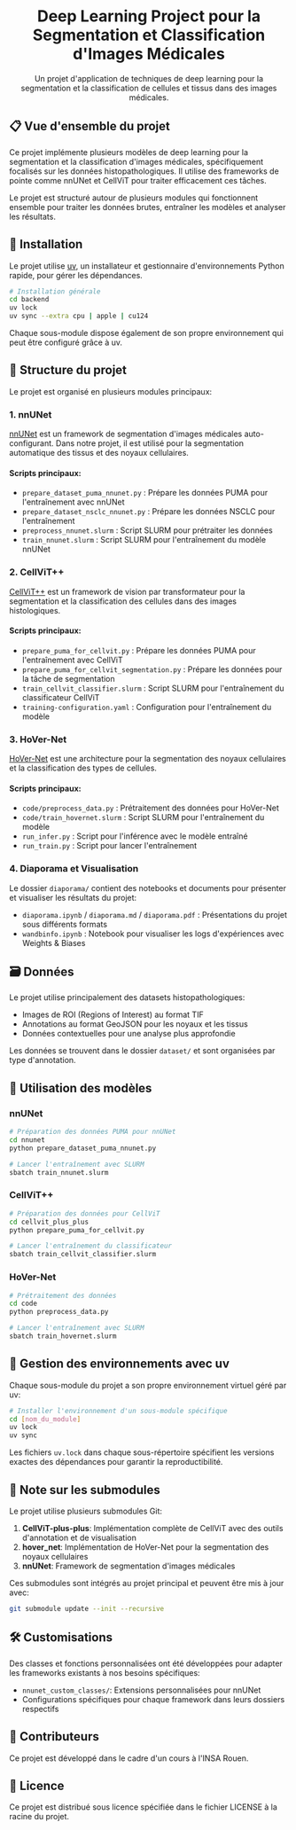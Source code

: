 <h1 align="center">Deep Learning Project pour la Segmentation et Classification d'Images Médicales</h1>

<p align="center">
Un projet d'application de techniques de deep learning pour la segmentation et la classification de cellules et tissus dans des images médicales.
</p>

## 📋 Vue d'ensemble du projet

Ce projet implémente plusieurs modèles de deep learning pour la segmentation et la classification d'images médicales, spécifiquement focalisés sur les données histopathologiques. Il utilise des frameworks de pointe comme nnUNet et CellViT pour traiter efficacement ces tâches.

Le projet est structuré autour de plusieurs modules qui fonctionnent ensemble pour traiter les données brutes, entraîner les modèles et analyser les résultats.

## 🔧 Installation

Le projet utilise [uv](https://github.com/astral-sh/uv), un installateur et gestionnaire d'environnements Python rapide, pour gérer les dépendances.

```bash
# Installation générale
cd backend
uv lock
uv sync --extra cpu | apple | cu124
```

Chaque sous-module dispose également de son propre environnement qui peut être configuré grâce à uv.

## 📂 Structure du projet

Le projet est organisé en plusieurs modules principaux:

### 1. nnUNet

[nnUNet](https://github.com/MIC-DKFZ/nnUNet) est un framework de segmentation d'images médicales auto-configurant. Dans notre projet, il est utilisé pour la segmentation automatique des tissus et des noyaux cellulaires.

#### Scripts principaux:

-   `prepare_dataset_puma_nnunet.py` : Prépare les données PUMA pour l'entraînement avec nnUNet
-   `prepare_dataset_nsclc_nnunet.py` : Prépare les données NSCLC pour l'entraînement
-   `preprocess_nnunet.slurm` : Script SLURM pour prétraiter les données
-   `train_nnunet.slurm` : Script SLURM pour l'entraînement du modèle nnUNet

### 2. CellViT++

[CellViT++](https://github.com/TIO-IKIM/CellViT) est un framework de vision par transformateur pour la segmentation et la classification des cellules dans des images histologiques.

#### Scripts principaux:

-   `prepare_puma_for_cellvit.py` : Prépare les données PUMA pour l'entraînement avec CellViT
-   `prepare_puma_for_cellvit_segmentation.py` : Prépare les données pour la tâche de segmentation
-   `train_cellvit_classifier.slurm` : Script SLURM pour l'entraînement du classificateur CellViT
-   `training-configuration.yaml` : Configuration pour l'entraînement du modèle

### 3. HoVer-Net

[HoVer-Net](https://github.com/vqdang/hover_net) est une architecture pour la segmentation des noyaux cellulaires et la classification des types de cellules.

#### Scripts principaux:

-   `code/preprocess_data.py` : Prétraitement des données pour HoVer-Net
-   `code/train_hovernet.slurm` : Script SLURM pour l'entraînement du modèle
-   `run_infer.py` : Script pour l'inférence avec le modèle entraîné
-   `run_train.py` : Script pour lancer l'entraînement

### 4. Diaporama et Visualisation

Le dossier `diaporama/` contient des notebooks et documents pour présenter et visualiser les résultats du projet:

-   `diaporama.ipynb` / `diaporama.md` / `diaporama.pdf` : Présentations du projet sous différents formats
-   `wandbinfo.ipynb` : Notebook pour visualiser les logs d'expériences avec Weights & Biases

## 🗃️ Données

Le projet utilise principalement des datasets histopathologiques:

-   Images de ROI (Regions of Interest) au format TIF
-   Annotations au format GeoJSON pour les noyaux et les tissus
-   Données contextuelles pour une analyse plus approfondie

Les données se trouvent dans le dossier `dataset/` et sont organisées par type d'annotation.

## 🚀 Utilisation des modèles

### nnUNet

```bash
# Préparation des données PUMA pour nnUNet
cd nnunet
python prepare_dataset_puma_nnunet.py

# Lancer l'entraînement avec SLURM
sbatch train_nnunet.slurm
```

### CellViT++

```bash
# Préparation des données pour CellViT
cd cellvit_plus_plus
python prepare_puma_for_cellvit.py

# Lancer l'entraînement du classificateur
sbatch train_cellvit_classifier.slurm
```

### HoVer-Net

```bash
# Prétraitement des données
cd code
python preprocess_data.py

# Lancer l'entraînement avec SLURM
sbatch train_hovernet.slurm
```

## 🔄 Gestion des environnements avec uv

Chaque sous-module du projet a son propre environnement virtuel géré par uv:

```bash
# Installer l'environnement d'un sous-module spécifique
cd [nom_du_module]
uv lock
uv sync
```

Les fichiers `uv.lock` dans chaque sous-répertoire spécifient les versions exactes des dépendances pour garantir la reproductibilité.

## 📝 Note sur les submodules

Le projet utilise plusieurs submodules Git:

1. **CellViT-plus-plus**: Implémentation complète de CellViT avec des outils d'annotation et de visualisation
2. **hover_net**: Implémentation de HoVer-Net pour la segmentation des noyaux cellulaires
3. **nnUNet**: Framework de segmentation d'images médicales

Ces submodules sont intégrés au projet principal et peuvent être mis à jour avec:

```bash
git submodule update --init --recursive
```

## 🛠 Customisations

Des classes et fonctions personnalisées ont été développées pour adapter les frameworks existants à nos besoins spécifiques:

-   `nnunet_custom_classes/`: Extensions personnalisées pour nnUNet
-   Configurations spécifiques pour chaque framework dans leurs dossiers respectifs

## 🤝 Contributeurs

Ce projet est développé dans le cadre d'un cours à l'INSA Rouen.

## 📄 Licence

Ce projet est distribué sous licence spécifiée dans le fichier LICENSE à la racine du projet.
